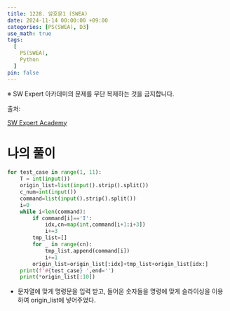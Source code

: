 ```yaml
---
title: 1228. 암호문1 (SWEA)
date: 2024-11-14 00:00:00 +09:00
categories: [PS(SWEA), D3]
use_math: true
tags:
  [
    PS(SWEA),
    Python
  ]
pin: false
---
```


※ SW Expert 아카데미의 문제를 무단 복제하는 것을 금지합니다.

출처: 

[SW Expert Academy](https://swexpertacademy.com/main/code/problem/problemDetail.do?problemLevel=3&contestProbId=AV14w-rKAHACFAYD&categoryId=AV14w-rKAHACFAYD&categoryType=CODE&problemTitle=&orderBy=INQUERY_COUNT&selectCodeLang=PYTHON&select-1=3&pageSize=10&pageIndex=2)

# 나의 풀이

```python
for test_case in range(1, 11):
    T = int(input())
    origin_list=list(input().strip().split())
    c_num=int(input())
    command=list(input().strip().split())
    i=0
    while i<len(command):
        if command[i]=='I':
            idx,cn=map(int,command[i+1:i+3])
            i+=3
        tmp_list=[]
        for _ in range(cn):
            tmp_list.append(command[i])
            i+=1
        origin_list=origin_list[:idx]+tmp_list+origin_list[idx:]
    print(f'#{test_case} ',end='')
    print(*origin_list[:10])
```

- 문자열에 맞게 명령문을 입력 받고, 들어온 숫자들을 명령에 맞게 슬라이싱을 이용하여 origin_list에 넣어주었다.